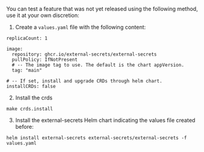 You can test a feature that was not yet released using the following method, use it at your own discretion:

1. Create a `values.yaml` file with the following content:
   
```
replicaCount: 1

image:
  repository: ghcr.io/external-secrets/external-secrets
  pullPolicy: IfNotPresent
  # -- The image tag to use. The default is the chart appVersion.
  tag: "main"

# -- If set, install and upgrade CRDs through helm chart.
installCRDs: false
```

2. Install the crds
```
make crds.install
```

3. Install the external-secrets Helm chart indicating the values file created before:
```
helm install external-secrets external-secrets/external-secrets -f values.yaml
``` 
